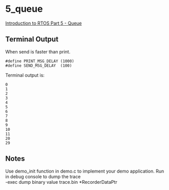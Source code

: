 # 5_queue

[Introduction to RTOS Part 5 - Queue](https://www.youtube.com/watch?v=pHJ3lxOoWeI&list=PLEBQazB0HUyQ4hAPU1cJED6t3DU0h34bz&index=5)

## Terminal Output
When send is faster than print.
```
#define PRINT_MSG_DELAY (1000)
#define SEND_MSG_DELAY  (100)
```
Terminal output is:
```
0
1
2
3
4
5
6
7
8
9
10
11
20
29
```

## Notes
Use demo_init function in demo.c to implement your demo application.
Run in debug console to dump the trace  
-exec dump binary value trace.bin *RecorderDataPtr